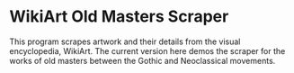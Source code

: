 # WikiArt Old Masters Scraper
This program scrapes artwork and their details from the visual encyclopedia, WikiArt. 
The current version here demos the scraper for the works of old masters between the Gothic and Neoclassical movements.


